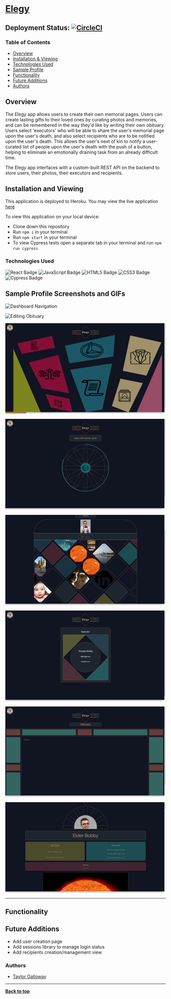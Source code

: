 # [Elegy](https://elegy-app.herokuapp.com/)
## Deployment Status: [![CircleCI](https://circleci.com/gh/entombed-app/entombed-ui/tree/main.svg?style=svg)](https://circleci.com/gh/entombed-app/entombed-ui/tree/main)

### Table of Contents
- [Overview](#overview)
- [Installation & Viewing](#installation-and-viewing)
- [Technologies Used](#technologies-used)
- [Sample Profile](#sample-profile-screenshots-and-gifs)
- [Functionality](#functionality)
- [Future Additions](#future-additions)
- [Authors](#authors)

## Overview 

  The Elegy app allows users to create their own memorial pages. Users can create lasting gifts to their loved ones by curating photos and memories, and can be remembered in the way they'd like by writing their own obituary. Users select 'executors' who will be able to share the user's memorial page upon the user's death, and also select recipients who are to be notified upon the user's death. This allows the user's next of kin to notify a user-curated list of people upon the user's death with the push of a button, helping to eliminate an emotionally draining task from an already difficult time.

  The Elegy app interfaces with a custom-built REST API on the backend to store users, their photos, their executors and recipients.

## Installation and Viewing 

This application is deployed to Heroku. You may view the live application [here](https://elegy-app.herokuapp.com/)

To view this application on your local device:

- Clone down this repository
- Run `npm i` in your terminal
- Run `npm start` in your terminal
- To view Cypress tests open a separate tab in your terminal and run `npm run cypress`

### Technologies Used

<p text-align="center"> 
    <img alt="React Badge" src="https://img.shields.io/badge/React-61DAFB?logo=react&logoColor=000&style=flat-square)" />
    <img alt="JavaScript Badge" src="https://img.shields.io/badge/JavaScript-F7DF1E?logo=javascript&logoColor=000&style=flat-square" />
    <img alt="HTML5 Badge" src="https://img.shields.io/badge/HTML5-E34F26?logo=html5&logoColor=fff&style=flat-square" />
    <img alt="CSS3 Badge" src="https://img.shields.io/badge/CSS3-1572B6?logo=css3&logoColor=fff&style=flat-square" />
    <img alt="Cypress Badge" src="https://img.shields.io/badge/Cypress-17202C?logo=cypress&logoColor=fff&style=flat-square" />
</p>

## Sample Profile Screenshots and GIFs
  ![Dashboard Navigation](https://media.giphy.com/media/XU0E2IuJgZlJquwp9c/giphy.gif?cid=790b76112599be0028edf2c8126347647b23b7a3a9ac34ec&rid=giphy.gif&ct=g)
  
  ![Editing Obituary](https://media.giphy.com/media/WFlWPkLONdzbMXNZjI/giphy.gif?cid=790b7611b0beef9b065fa60fc8e49c1eb785e0396c414dc6&rid=giphy.gif&ct=g)

  ![Dashboard](photos/homepage.png)

  ![Clock](photos/clock.png)

  ![Gallery](photos/gallery.png)

  ![Executor](photos/executor.png)

  ![Obituary](photos/obituary.png)

  ![Summary](photos/summary.png)


---

## Functionality




## Future Additions
  * Add user creation page
  * Add sessions library to manage login status
  * Add recipients creation/management view


### Authors
- [Taylor Galloway](https://github.com/tylrs)

**************************************************************************

**[Back to top](#table-of-contents)**
